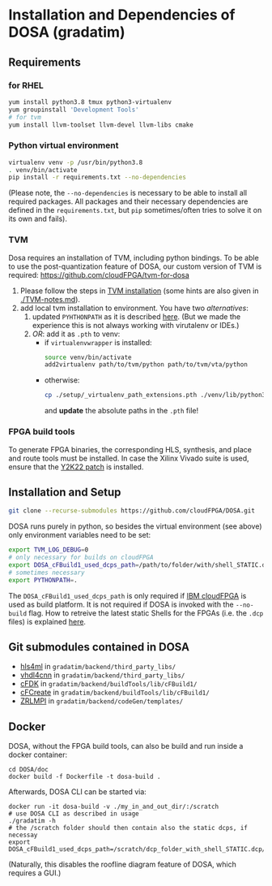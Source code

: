 Installation and Dependencies of DOSA (gradatim)
===================================================

Requirements
--------------
### for RHEL 

```bash
yum install python3.8 tmux python3-virtualenv
yum groupinstall 'Development Tools'
# for tvm
yum install llvm-toolset llvm-devel llvm-libs cmake
```

### Python virtual environment
```bash
virtualenv venv -p /usr/bin/python3.8
. venv/bin/activate
pip install -r requirements.txt --no-dependencies
```

(Please note, the `--no-dependencies` is necessary to be able to install all required packages. All packages and their 
necessary dependencies are defined in the `requirements.txt`, but `pip` sometimes/often tries to solve it on its own and fails). 

### TVM

Dosa requires an installation of TVM, including python bindings.
To be able to use the post-quantization feature of DOSA, our custom version of TVM is required: https://github.com/cloudFPGA/tvm-for-dosa

1. Please follow the steps in [TVM installation](https://tvm.apache.org/docs/install/from_source.html#) (some hints are also given in [./TVM-notes.md](./TVM-notes.md)).
2. add local tvm installation to environment. You have two *alternatives*:
   1. updated `PYHTHONPATH` as it is described [here](https://tvm.apache.org/docs/install/from_source.html#tvm-package). (But we made the experience this is not always working with virutalenv or IDEs.)
   2. *OR*: add it as `.pth` to venv:
       - if `virtualenvwrapper` is installed: 
          ```bash
          source venv/bin/activate
          add2virtualenv path/to/tvm/python path/to/tvm/vta/python
          ```
        - otherwise:
          ```bash
          cp ./setup/_virtualenv_path_extensions.pth ./venv/lib/python3.8/site-packages/
          ```
          and **update** the absolute paths in the `.pth` file!

### FPGA build tools 

To generate FPGA binaries, the corresponding HLS, synthesis, and place and route tools must be installed. 
In case the Xilinx Vivado suite is used, ensure that the [Y2K22 patch](https://support.xilinx.com/s/article/76960?language=en_US
) is installed. 

Installation and Setup
------------------------------------

```bash
git clone --recurse-submodules https://github.com/cloudFPGA/DOSA.git
```

DOSA runs purely in python, so besides the virtual environment (see above) only environment variables need to be set:
```bash
export TVM_LOG_DEBUG=0
# only necessary for builds on cloudFPGA
export DOSA_cFBuild1_used_dcps_path=/path/to/folder/with/shell_STATIC.dcp/
# sometimes necessary
export PYTHONPATH=.
```

The `DOSA_cFBuild1_used_dcps_path` is only required if [IBM cloudFPGA](https://github.com/cloudFPGA) is used as build platform. 
It is not required if DOSA is invoked with the `--no-build` flag. 
How to retreive the latest static Shells for the FPGAs (i.e. the `.dcp` files) is explained [here](https://cloudfpga.github.io/Doc/pages/GETTING_STARTED/getting_started.html#id6).

Git submodules contained in DOSA
-------------------------------------

- [hls4ml](https://github.com/cloudFPGA/hls4ml-for-dosa) in `gradatim/backend/third_party_libs/`
- [vhdl4cnn](https://github.com/cloudFPGA/VHDL4CNN) in `gradatim/backend/third_party_libs/`
- [cFDK](https://github.com/cloudFPGA/cFDK) in `gradatim/backend/buildTools/lib/cFBuild1/`
- [cFCreate](https://github.com/cloudFPGA/cFCreate) in `gradatim/backend/buildTools/lib/cFBuild1/`
- [ZRLMPI](https://github.com/cloudFPGA/ZRLMPI) in `gradatim/backend/codeGen/templates/`


Docker
---------------------------------------

DOSA, without the FPGA build tools, can also be build and run inside a docker container:
```commandline
cd DOSA/doc
docker build -f Dockerfile -t dosa-build .
```

Afterwards, DOSA CLI can be started via:
```commandline
docker run -it dosa-build -v ./my_in_and_out_dir/:/scratch
# use DOSA CLI as described in usage
./gradatim -h
# the /scratch folder should then contain also the static dcps, if necessay
export DOSA_cFBuild1_used_dcps_path=/scratch/dcp_folder_with_shell_STATIC.dcp/
```
(Naturally, this disables the roofline diagram feature of DOSA, which requires a GUI.)

